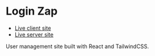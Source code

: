 # Login Zap

- [Live client site](https://login-zap-client.web.app)
- [Live server site](https://login-zap-server.vercel.app)

User management site built with React and TailwindCSS.



